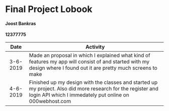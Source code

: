 # Final Project Lobook
#### Joost Bankras
__12377775__

| Date | Activity | 
|:-------------------------------------------:|------------------------------------------------------|
|3-6-2019 | Made an proposal in which I explained what kind of features my app will consist of and started with my design where I found out it are pretty much screens to make |
|4-6-2019 | Finished up my design with the classes and started up my project. Also did more research for the register and login API which I immedately put online on 000webhost.com |
